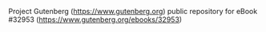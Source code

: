 Project Gutenberg (https://www.gutenberg.org) public repository for eBook #32953 (https://www.gutenberg.org/ebooks/32953)
